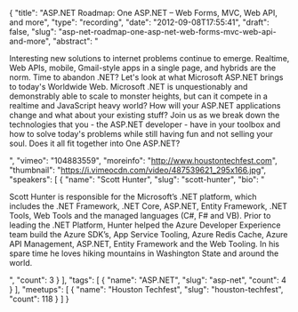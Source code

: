 {
  "title": "ASP.NET Roadmap: One ASP.NET – Web Forms, MVC, Web API, and more",
  "type": "recording",
  "date": "2012-09-08T17:55:41",
  "draft": false,
  "slug": "asp-net-roadmap-one-asp-net-web-forms-mvc-web-api-and-more",
  "abstract": "<p>Interesting new solutions to internet problems continue to emerge. Realtime, Web APIs, mobile, Gmail-style apps in a single page, and hybrids are the norm. Time to abandon .NET? Let's look at what Microsoft ASP.NET brings to today's Worldwide Web. Microsoft .NET is unquestionably and demonstrably able to scale to monster heights, but can it compete in a realtime and JavaScript heavy world? How will your ASP.NET applications change and what about your existing stuff? Join us as we break down the technologies that you - the ASP.NET developer - have in your toolbox and how to solve today's problems while still having fun and not selling your soul. Does it all fit together into One ASP.NET?</p>",
  "vimeo": "104883559",
  "moreinfo": "http://www.houstontechfest.com",
  "thumbnail": "https://i.vimeocdn.com/video/487539621_295x166.jpg",
  "speakers": [
    {
      "name": "Scott Hunter",
      "slug": "scott-hunter",
      "bio": "<p>Scott Hunter is responsible for the Microsoft’s .NET platform, which includes the .NET Framework, .NET Core, ASP.NET, Entity Framework, .NET Tools, Web Tools and the managed languages (C#, F# and VB). Prior to leading the .NET Platform, Hunter helped the Azure Developer Experience team build the Azure SDK’s, App Service Tooling, Azure Redis Cache, Azure API Management, ASP.NET, Entity Framework and the Web Tooling. In his spare time he loves hiking mountains in Washington State and around the world.</p>",
      "count": 3
    }
  ],
  "tags": [
    {
      "name": "ASP.NET",
      "slug": "asp-net",
      "count": 4
    }
  ],
  "meetups": [
    {
      "name": "Houston Techfest",
      "slug": "houston-techfest",
      "count": 118
    }
  ]
}